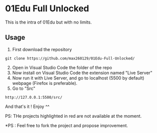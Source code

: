 # 01Edu Full Unlocked

This is the intra of 01Edu but with no limits.

## Usage

1. First download the repository
```
git clone https://github.com/max260129/01Edu-Full-Unlocked/
```
2. Open in Visual Studio Code the folder of the repo
3. Now install on Visual Studio Code the extension named "Live Server"
4. Now run it with Live Server, and go to localhost (5500 by default) webpage (Firefox is preferable).
5. Go to "Src"
```
http://127.0.0.1:5500/src/
```

And that's it ! Enjoy  ^^

PS: THe projects highlighted in red are not available at the moment.

*PS : Feel free to fork the project and propose improvement.
